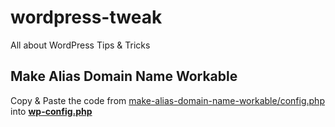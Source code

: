 # wordpress-tweak
All about WordPress Tips &amp; Tricks

## Make Alias Domain Name Workable

Copy & Paste the code from [make-alias-domain-name-workable/config.php](https://github.com/cornQ/wordpress-tweak/blob/main/make-alias-domain-name-workable/config.php) into [**wp-config.php**](https://wordpress.org/documentation/article/editing-wp-config-php/)
